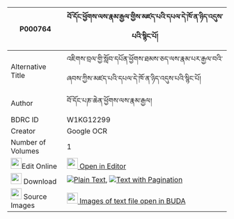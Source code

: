 |P000764|བོ་དོང་ཕྱོགས་ལས་རྣམ་རྒྱལ་གྱིས་མཛད་པའི་དཔལ་དེ་ཁོ་ན་ཉིད་འདུས་པའི་སྙིང་པོ། 
| --- | --- 
|Alternative Title |འཇིགས་བྲལ་གྱི་སློབ་དཔོན་ཕྱོགས་ཐམས་ཅད་ལས་རྣམ་པར་རྒྱལ་བའི་ཞབས་ཀྱིས་མཛད་པའི་དཔལ་དེ་ཁོ་ན་ཉིད་འདུས་པའི་སྙིང་པོ།
|Author| བོ་དོང་པཎ་ཆེན་ཕྱོགས་ལས་རྣམ་རྒྱལ།
|BDRC ID | W1KG12299
|Creator | Google OCR
|Number of Volumes| 1
|<img width="25" src="https://img.icons8.com/color/25/000000/edit-property.png">Edit Online| [<img width="25" src="https://avatars.githubusercontent.com/u/45091458?s=200&v=4"> Open in Editor](http://editor.openpecha.org/P000764)
|<img width="25" src="https://img.icons8.com/fluent/48/000000/download-2.png"/>  Download | [![](https://img.icons8.com/color/20/000000/txt.png)Plain Text](https://github.com/Openpecha/P000764/releases/download/v1/bo_dong_chok_la_sa_namgyal_gyi_plain_P000764.zip), [![](https://img.icons8.com/color/20/000000/txt.png)Text with Pagination](https://github.com/Openpecha/P000764/releases/download/v1/bo_dong_chok_la_sa_namgyal_gyi_pages_P000764.zip)
|<img width="25" src="https://img.icons8.com/plasticine/100/000000/pictures-folder.png"/>  Source Images | [<img width="25" src="https://library.bdrc.io/icons/BUDA-small.svg"> Images of text file open in BUDA](https://library.bdrc.io/show/bdr:W1KG12299)